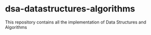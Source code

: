 # dsa-datastructures-algorithms
This repository contains all the implementation of Data Structures and Algorithms
